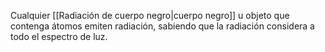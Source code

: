 
Cualquier [[Radiación de cuerpo negro|cuerpo negro]] u objeto que contenga átomos emiten radiación, sabiendo que la radiación considera a todo el espectro de luz. 